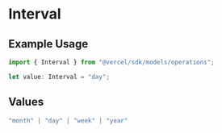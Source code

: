 # Interval

## Example Usage

```typescript
import { Interval } from "@vercel/sdk/models/operations";

let value: Interval = "day";
```

## Values

```typescript
"month" | "day" | "week" | "year"
```
